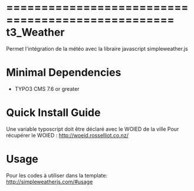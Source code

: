 ==================================================
t3_Weather
==================================================

Permet l'intégration de la météo avec la libraire javascript simpleweather.js

Minimal Dependencies
====================

* TYPO3 CMS 7.6 or greater

Quick Install Guide
===================

Une variable typoscript doit être déclaré avec le WOIED de la ville
Pour récupérer le WOIED : http://woeid.rosselliot.co.nz/

Usage
===================
Pour les codes à utiliser dans la template:
http://simpleweatherjs.com/#usage
